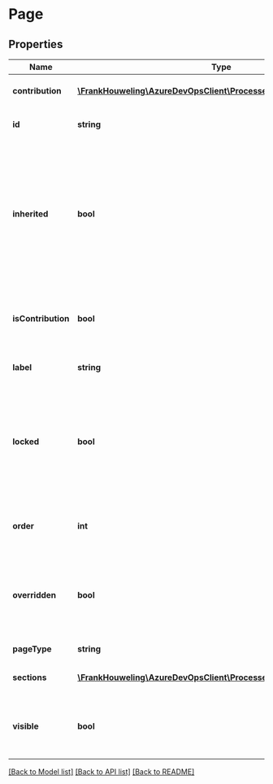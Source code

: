 # Page

## Properties
Name | Type | Description | Notes
------------ | ------------- | ------------- | -------------
**contribution** | [**\FrankHouweling\AzureDevOpsClient\Processes\Model\WitContribution**](WitContribution.md) | Contribution for the page. | [optional] 
**id** | **string** | The id for the layout node. | [optional] 
**inherited** | **bool** | A value indicating whether this layout node has been inherited from a parent layout.  This is expected to only be only set by the combiner. | [optional] 
**isContribution** | **bool** | A value indicating if the layout node is contribution are not. | [optional] 
**label** | **string** | The label for the page. | [optional] 
**locked** | **bool** | A value indicating whether any user operations are permitted on this page and the contents of this page | [optional] 
**order** | **int** | Order in which the page should appear in the layout. | [optional] 
**overridden** | **bool** | A value indicating whether this layout node has been overridden by a child layout. | [optional] 
**pageType** | **string** | The icon for the page. | [optional] 
**sections** | [**\FrankHouweling\AzureDevOpsClient\Processes\Model\Section[]**](Section.md) | The sections of the page. | [optional] 
**visible** | **bool** | A value indicating if the page should be hidden or not. | [optional] 

[[Back to Model list]](../README.md#documentation-for-models) [[Back to API list]](../README.md#documentation-for-api-endpoints) [[Back to README]](../README.md)


